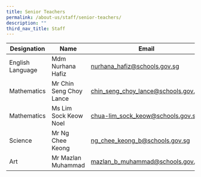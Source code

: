 ```yaml
---
title: Senior Teachers
permalink: /about-us/staff/senior-teachers/
description: ""
third_nav_title: Staff
---
```

| Designation | Name | Email |
| -------- | -------- | -------- |
| English Language     | Mdm Nurhana Hafiz     | [nurhana_hafiz@schools.gov.sg](nurhana_hafiz@schools.gov.sg)     |
| Mathematics     | Mr Chin Seng Choy Lance     | [chin_seng_choy_lance@schools.gov.sg](chin_seng_choy_lance@schools.gov.sg)     |
| Mathematics     | Ms Lim Sock Keow Noel     | [chua-lim_sock_keow@schools.gov.sg](chua-lim_sock_keow@schools.gov.sg)     |
| Science     | Mr Ng Chee Keong     | [ng_chee_keong_b@schools.gov.sg](ng_chee_keong_b@schools.gov.sg)     |
| Art     | Mr Mazlan Muhammad     | [mazlan_b_muhammad@schools.gov.sg](mazlan_b_muhammad@schools.gov.sg)     |